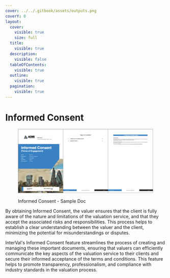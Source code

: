 ```yaml
---
cover: ../../.gitbook/assets/outputs.png
coverY: 0
layout:
  cover:
    visible: true
    size: full
  title:
    visible: true
  description:
    visible: false
  tableOfContents:
    visible: true
  outline:
    visible: true
  pagination:
    visible: true
---
```


# Informed Consent

<figure><img src="../../.gitbook/assets/Informed Consent - Sample Doc" alt=""><figcaption><p>Informed Consent - Sample Doc</p></figcaption></figure>

By obtaining Informed Consent, the valuer ensures that the client is fully aware of the nature and limitations of the valuation service, and that they accept the associated risks and responsibilities. This process helps to establish a clear understanding between the valuer and the client, minimizing the potential for misunderstandings or disputes.

InterVal's Informed Consent feature streamlines the process of creating and managing these important documents, ensuring that valuers can efficiently communicate the key aspects of the valuation service to their clients and secure their informed acceptance of the terms and conditions. This feature helps to promote transparency, professionalism, and compliance with industry standards in the valuation process.
